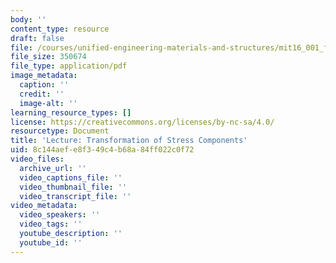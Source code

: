```yaml
---
body: ''
content_type: resource
draft: false
file: /courses/unified-engineering-materials-and-structures/mit16_001_f21_lec11lec12.pdf
file_size: 350674
file_type: application/pdf
image_metadata:
  caption: ''
  credit: ''
  image-alt: ''
learning_resource_types: []
license: https://creativecommons.org/licenses/by-nc-sa/4.0/
resourcetype: Document
title: 'Lecture: Transformation of Stress Components'
uid: 8c144aef-e8f3-49c4-b68a-84ff022c0f72
video_files:
  archive_url: ''
  video_captions_file: ''
  video_thumbnail_file: ''
  video_transcript_file: ''
video_metadata:
  video_speakers: ''
  video_tags: ''
  youtube_description: ''
  youtube_id: ''
---
```

